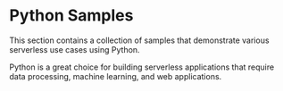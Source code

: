 # Python Samples

This section contains a collection of samples that demonstrate various serverless use cases using Python.

Python is a great choice for building serverless applications that require data processing, machine learning, and web applications.

